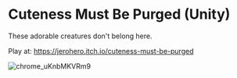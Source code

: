 # Cuteness Must Be Purged (Unity)
These adorable creatures don't belong here.

Play at: https://jerohero.itch.io/cuteness-must-be-purged

![chrome_uKnbMKVRm9](https://user-images.githubusercontent.com/14930277/140990767-1063cea7-0cac-459a-8ca3-4cc6f998a3d5.png)

